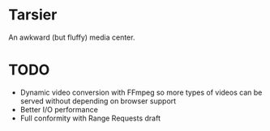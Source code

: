 Tarsier
=======

An awkward (but fluffy) media center.

TODO
=======

- Dynamic video conversion with FFmpeg so more types of videos can be served without depending on browser support
- Better I/O performance
- Full conformity with Range Requests draft
